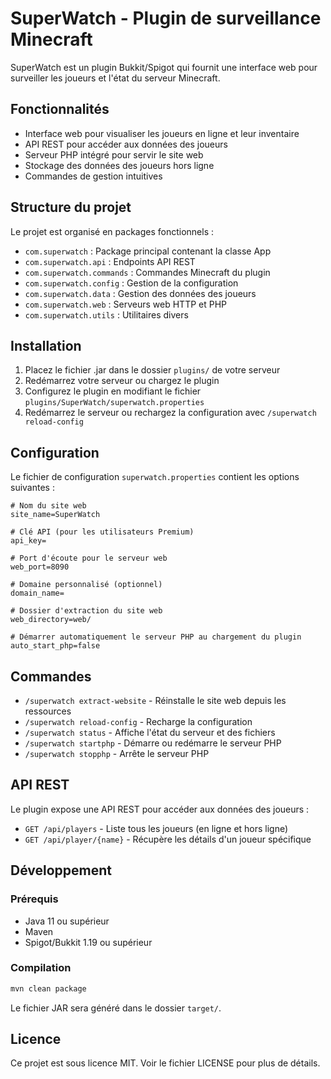 # SuperWatch - Plugin de surveillance Minecraft

SuperWatch est un plugin Bukkit/Spigot qui fournit une interface web pour surveiller les joueurs et l'état du serveur Minecraft.

## Fonctionnalités

- Interface web pour visualiser les joueurs en ligne et leur inventaire
- API REST pour accéder aux données des joueurs
- Serveur PHP intégré pour servir le site web
- Stockage des données des joueurs hors ligne
- Commandes de gestion intuitives

## Structure du projet

Le projet est organisé en packages fonctionnels :

- `com.superwatch` : Package principal contenant la classe App
- `com.superwatch.api` : Endpoints API REST
- `com.superwatch.commands` : Commandes Minecraft du plugin
- `com.superwatch.config` : Gestion de la configuration
- `com.superwatch.data` : Gestion des données des joueurs
- `com.superwatch.web` : Serveurs web HTTP et PHP
- `com.superwatch.utils` : Utilitaires divers

## Installation

1. Placez le fichier .jar dans le dossier `plugins/` de votre serveur
2. Redémarrez votre serveur ou chargez le plugin
3. Configurez le plugin en modifiant le fichier `plugins/SuperWatch/superwatch.properties`
4. Redémarrez le serveur ou rechargez la configuration avec `/superwatch reload-config`

## Configuration

Le fichier de configuration `superwatch.properties` contient les options suivantes :

```properties
# Nom du site web
site_name=SuperWatch

# Clé API (pour les utilisateurs Premium)
api_key=

# Port d'écoute pour le serveur web
web_port=8090

# Domaine personnalisé (optionnel)
domain_name=

# Dossier d'extraction du site web
web_directory=web/

# Démarrer automatiquement le serveur PHP au chargement du plugin
auto_start_php=false
```

## Commandes

- `/superwatch extract-website` - Réinstalle le site web depuis les ressources
- `/superwatch reload-config` - Recharge la configuration
- `/superwatch status` - Affiche l'état du serveur et des fichiers
- `/superwatch startphp` - Démarre ou redémarre le serveur PHP
- `/superwatch stopphp` - Arrête le serveur PHP

## API REST

Le plugin expose une API REST pour accéder aux données des joueurs :

- `GET /api/players` - Liste tous les joueurs (en ligne et hors ligne)
- `GET /api/player/{name}` - Récupère les détails d'un joueur spécifique

## Développement

### Prérequis

- Java 11 ou supérieur
- Maven
- Spigot/Bukkit 1.19 ou supérieur

### Compilation

```bash
mvn clean package
```

Le fichier JAR sera généré dans le dossier `target/`.

## Licence

Ce projet est sous licence MIT. Voir le fichier LICENSE pour plus de détails.